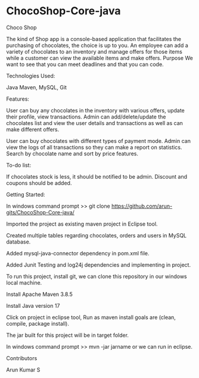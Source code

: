 # ChocoShop-Core-java

Choco Shop

The kind of Shop app is a console-based application that facilitates the purchasing of chocolates, the choice is up to you. 
An employee can add a variety of chocolates to an inventory and manage offers for those items while a customer can view the available items and make offers. 
Purpose We want to see that you can meet deadlines and that you can code.


Technologies Used:

Java
Maven,
MySQL,
Git

Features:

User can buy any chocolates in the inventory with various offers, update their profile, view transactions.
Admin can add/delete/update the chocolates list and view the user details and transactions as well as can make different offers.

User can buy chocolates with different types of payment mode.
Admin can view the logs of all transactions so they can make a report on statistics.
Search by chocolate name and sort by price features.


To-do list:

If chocolates stock is less, it should be notified to be admin.
Discount and coupons should be added.

Getting Started:

In windows command prompt >> git clone https://github.com/arun-gits/ChocoShop-Core-java/

Imported the project as existing maven project in Eclipse tool.

Created multiple tables regarding chocolates, orders and users in MySQL database.

Added mysql-java-connector dependency in pom.xml file.

Added Junit Testing and log24j dependencies and implementing in project.

To run this project, install git, we can clone this repository in our windows local machine.

Install Apache Maven 3.8.5

Install Java version 17

Click on project in eclipse tool, Run as maven install goals are (clean, compile, package install).

The jar built for this project will be in target folder.



In windows command prompt >> mvn -jar jarname or we can run in eclipse.


Contributors

Arun Kumar S
